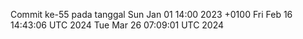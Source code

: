 Commit ke-55 pada tanggal Sun Jan 01 14:00 2023 +0100
Fri Feb 16 14:43:06 UTC 2024
Tue Mar 26 07:09:01 UTC 2024
